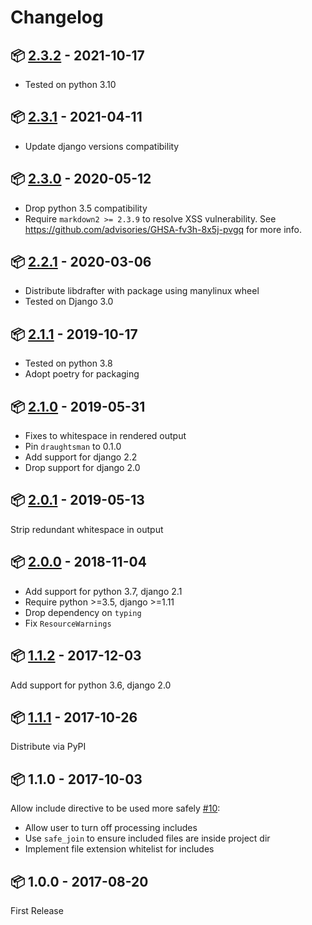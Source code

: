# Changelog

## 📦 [2.3.2](https://pypi.org/project/django-apiblueprint-view/2.3.2/) - 2021-10-17

* Tested on python 3.10

## 📦 [2.3.1](https://pypi.org/project/django-apiblueprint-view/2.3.1/) - 2021-04-11

* Update django versions compatibility

## 📦 [2.3.0](https://pypi.org/project/django-apiblueprint-view/2.3.0/) - 2020-05-12

* Drop python 3.5 compatibility
* Require `markdown2 >= 2.3.9` to resolve XSS vulnerability.
  See https://github.com/advisories/GHSA-fv3h-8x5j-pvgq for more info.

## 📦 [2.2.1](https://pypi.org/project/django-apiblueprint-view/2.2.1/) - 2020-03-06

* Distribute libdrafter with package using manylinux wheel
* Tested on Django 3.0

## 📦 [2.1.1](https://pypi.org/project/django-apiblueprint-view/2.1.1/) - 2019-10-17

* Tested on python 3.8
* Adopt poetry for packaging

## 📦 [2.1.0](https://pypi.org/project/django-apiblueprint-view/2.1.0/) - 2019-05-31

* Fixes to whitespace in rendered output
* Pin `draughtsman` to 0.1.0
* Add support for django 2.2
* Drop support for django 2.0

## 📦 [2.0.1](https://pypi.org/project/django-apiblueprint-view/2.0.1/) - 2019-05-13

Strip redundant whitespace in output

## 📦 [2.0.0](https://pypi.org/project/django-apiblueprint-view/2.0.0/) - 2018-11-04

* Add support for python 3.7, django 2.1
* Require python >=3.5, django >=1.11
* Drop dependency on `typing`
* Fix `ResourceWarnings`

## 📦 [1.1.2](https://pypi.org/project/django-apiblueprint-view/1.1.2/) - 2017-12-03

Add support for python 3.6, django 2.0

## 📦 [1.1.1](https://pypi.org/project/django-apiblueprint-view/1.1.1/) - 2017-10-26

Distribute via PyPI

## 📦 1.1.0 - 2017-10-03

Allow include directive to be used more safely [#10](https://github.com/chris48s/django-apiblueprint-view/pull/1):
  * Allow user to turn off processing includes
  * Use `safe_join` to ensure included files are inside project dir
  * Implement file extension whitelist for includes

## 📦 1.0.0 - 2017-08-20

First Release
